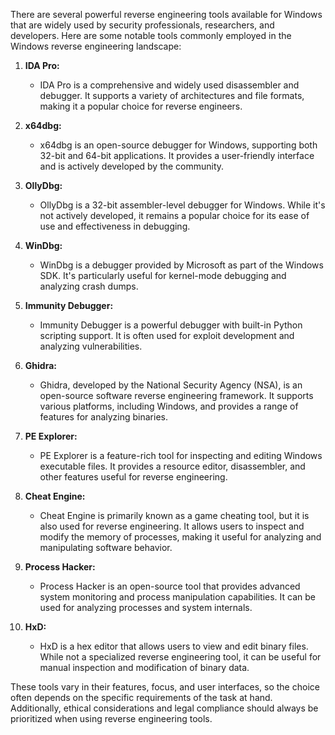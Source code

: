 There are several powerful reverse engineering tools available for Windows that are widely used by security professionals, researchers, and developers. Here are some notable tools commonly employed in the Windows reverse engineering landscape:

1. **IDA Pro:**
   - IDA Pro is a comprehensive and widely used disassembler and debugger. It supports a variety of architectures and file formats, making it a popular choice for reverse engineers.

2. **x64dbg:**
   - x64dbg is an open-source debugger for Windows, supporting both 32-bit and 64-bit applications. It provides a user-friendly interface and is actively developed by the community.

3. **OllyDbg:**
   - OllyDbg is a 32-bit assembler-level debugger for Windows. While it's not actively developed, it remains a popular choice for its ease of use and effectiveness in debugging.

4. **WinDbg:**
   - WinDbg is a debugger provided by Microsoft as part of the Windows SDK. It's particularly useful for kernel-mode debugging and analyzing crash dumps.

5. **Immunity Debugger:**
   - Immunity Debugger is a powerful debugger with built-in Python scripting support. It is often used for exploit development and analyzing vulnerabilities.

6. **Ghidra:**
   - Ghidra, developed by the National Security Agency (NSA), is an open-source software reverse engineering framework. It supports various platforms, including Windows, and provides a range of features for analyzing binaries.

7. **PE Explorer:**
   - PE Explorer is a feature-rich tool for inspecting and editing Windows executable files. It provides a resource editor, disassembler, and other features useful for reverse engineering.

8. **Cheat Engine:**
   - Cheat Engine is primarily known as a game cheating tool, but it is also used for reverse engineering. It allows users to inspect and modify the memory of processes, making it useful for analyzing and manipulating software behavior.

9. **Process Hacker:**
   - Process Hacker is an open-source tool that provides advanced system monitoring and process manipulation capabilities. It can be used for analyzing processes and system internals.

10. **HxD:**
    - HxD is a hex editor that allows users to view and edit binary files. While not a specialized reverse engineering tool, it can be useful for manual inspection and modification of binary data.

These tools vary in their features, focus, and user interfaces, so the choice often depends on the specific requirements of the task at hand. Additionally, ethical considerations and legal compliance should always be prioritized when using reverse engineering tools.